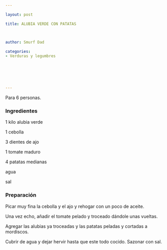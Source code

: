 ```yaml
---

layout: post

title: ALUBIA VERDE CON PATATAS



author: Smurf Dad

categories:
- Verduras y legumbres






---
```


Para 6 personas.

<h3>Ingredientes</h3>

1 kilo alubia verde

1 cebolla

3 dientes de ajo

1 tomate maduro

4 patatas medianas

agua

sal

<h3>Preparación</h3>

Picar muy fina la cebolla y el ajo y rehogar con un poco de aceite.

Una vez echo, añadir el tomate pelado y troceado dándole unas vueltas.

Agregar las alubias ya troceadas y las patatas peladas y cortadas a mordiscos.

Cubrir de agua y dejar hervir hasta que este todo cocido. Sazonar con sal.

